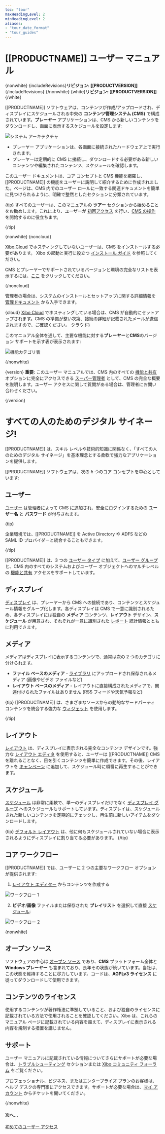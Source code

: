 ```yaml
---
toc: "tour"
maxHeadingLevel: 2
minHeadingLevel: 2
aliases:
- "tour_date_format"
- "tour_guides"
---
```


# [[PRODUCTNAME]] ユーザー マニュアル

{nonwhite}
{includeRevisions}**リビジョン: [[PRODUCTVERSION]]**{/includeRevisions}
{/nonwhite}
{white}**リビジョン: [[PRODUCTVERSION]]**{/white}

[[PRODUCTNAME]] ソフトウェアは、コンテンツが作成/アップロードされ、ディスプレイにスケジュールされる中央の **コンテンツ管理システム (CMS)** で構成されています。**プレーヤー** アプリケーションは、CMS から新しいコンテンツをダウンロードし、画面に表示するスケジュールを設定します:

![システム アーキテクチャ](img/v4_tour_system_architecture.png)

- プレーヤー アプリケーションは、各画面に接続されたハードウェア上で実行されます。
- プレーヤーは定期的に CMS に接続し、ダウンロードする必要がある新しいコンテンツや編集されたコンテンツ、スケジュールを確認します。

このユーザー ドキュメントは、コア コンセプトと CMS 機能を網羅し、[[PRODUCTNAME]] の機能をユーザーに説明して紹介するために作成されました。ページは、CMS 内でのユーザー ロールに一致する関連ドキュメントを簡単に見つけられるように、明確で整然としたセクションに分類されています。

{tip}
すべてのユーザーは、このマニュアルの **ツアー** セクションから始めることをお勧めします。これにより、ユーザーが [初回アクセス](tour_user_access.html) を行い、[CMS の操作](tour_cms_navigation.html) を開始するのに役立ちます。

{/tip}

{nonwhite}
{noncloud}

[Xibo Cloud](/hosting) でホスティングしていないユーザーは、CMS をインストールする必要があります。 Xibo の起動と実行に役立つ [インストール ガイド](/docs/setup/cms-installation-guides.html) を参照してください。

CMS とプレーヤーでサポートされているバージョンと環境の完全なリストを表示するには、[ここ](/docs/setup/supported-versions-and-environments.html) をクリックしてください。

{/noncloud}

管理者の場合は、システムのインストールとセットアップに関する詳細情報を [管理ドキュメント](/docs/setup/) から入手できます。

{cloud}
[Xibo Cloud](/docs/setup/xibo-in-the-cloud.html) でホスティングしている場合は、CMS が自動的にセットアップされます。CMS の準備が整い次第、接続の詳細が記載されたメールが送信されますので、ご確認ください。
クラウド}

このマニュアル全体を通して、主要な機能に対する**プレーヤー**と**CMS**のバージョン サポートを示す表が表示されます:

![機能カテゴリ表](img/v4_tour_feature_category_table.png)

{/nonwhite}

{version}
**重要:** このユーザー マニュアルでは、CMS 内のすべての [機能と共有](users_features_and_sharing.html) オプションに完全にアクセスできる [スーパー管理者](/manual/en/users_administration.html#content-super-admin-user) として、CMS の完全な概要を説明します。ユーザー アクセスに関して質問がある場合は、管理者にお問い合わせください。

{/version}

# すべての人のためのデジタル サイネージ!

[[PRODUCTNAME]] は、スキル レベルや技術的知識に関係なく、「すべての人のためのデジタル サイネージ」を基本理念とする柔軟で強力なアプリケーションを提供します。

[[PRODUCTNAME]] ソフトウェアは、次の 5 つのコア コンセプトを中心としています:

## ユーザー

[ユーザー](users_administration.html) は管理者によって CMS に追加され、安全にログインするための **ユーザー名** と **パスワード** が付与されます。

{tip}

企業環境では、[[PRODUCTNAME]] を Active Directory や ADFS などの SAML ID プロバイダーと統合することもできます。

{/tip}

[[PRODUCTNAME]] は、3 つの [ユーザー タイプ](users_administration.html#content-user-types) に加えて、[ユーザー グループ](users_groups.html) と、CMS 内のすべてのシステムおよびユーザー オブジェクトへのマルチレベルの [機能と共有](users_features_and_sharing.html) アクセスをサポートしています。

## ディスプレイ

[ディスプレイ](displays.html) は、プレーヤーから CMS への接続であり、コンテンツとスケジュール情報をグループ化します。各ディスプレイは CMS で一意に識別されるため、各ディスプレイには独自の **メディア** コンテンツ、**レイアウト** デザイン、**スケジュール** が用意され、それぞれが一意に識別された [レポート](displays_metrics.html) 統計情報とともに利用できます。

## メディア

メディアはディスプレイに表示するコンテンツで、通常は次の 2 つのカテゴリに分けられます。

- **ファイル ベースのメディア** - [ライブラリ](media_library.html) にアップロードされ保存されるメディア (画像やビデオ ファイルなど)
- **レイアウト ベースのメディア** - レイアウトに直接構成されたメディアで、関連付けられたファイルはありません (RSS フィードや天気予報など)

{tip}
[[PRODUCTNAME]] は、さまざまなソースからの動的なサードパーティ コンテンツを統合する強力な [ウィジェット](layouts_editor.html#content-widgets) を使用します。

{/tip}

## レイアウト

[レイアウト](layouts.html) は、ディスプレイに表示される完全なコンテンツ デザインです。強力な [レイアウト エディタ](layouts_editor.html) を使用すると、ユーザーは [[PRODUCTNAME]] CMS を離れることなく、目を引くコンテンツを簡単に作成できます。その後、レイアウトを [キャンペーン](layouts_campaigns.html) に追加して、スケジュール時に順番に再生することができます。

## スケジュール

[スケジュール](scheduling_events.html) は非常に柔軟で、単一のディスプレイだけでなく [ディスプレイ グループ](displays_groups.html) へのスケジュールもサポートしています。ディスプレイは、スケジュールされた新しいコンテンツを定期的にチェックし、再生前に新しいアイテムをダウンロードします。

{tip}
[デフォルト レイアウト](displays.html#content-default-layout) は、他に何もスケジュールされていない場合に表示されるようにディスプレイに割り当てる必要があります。
{/tip}

## コア ワークフロー

[[PRODUCTNAME]] では、ユーザーに 2 つの主要なワークフロー オプションが提供されます:

1. [レイアウト エディター](layouts_editor.html) からコンテンツを作成する

![ワークフロー 1](img/v4_tour_workflow_1.png)

2. **ビデオ**/**画像** ファイルまたは保存された **プレイリスト** を選択して直接 [スケジュール](scheduling_events.html#content-media-scheduling):

![ワークフロー 2](img/v4_tour_workflow_2.png)

{nonwhite}

## オープン ソース

ソフトウェアの中心は [オープン ソース](/open-source) であり、**CMS** プラットフォーム全体と **Windows プレーヤー** も含まれており、長年その状態が続いています。当社は、この状態を維持することに尽力しています。コードは、**AGPLv3 ライセンス** に従ってダウンロードして使用できます。

## コンテンツのライセンス

使用するコンテンツが著作権法に準拠していること、および独自のライセンスに記載されている方法で使用されることを確認してください。Xibo は、これらのマニュアル ページに記載されている内容を超えて、ディスプレイに表示される内容を規制する措置を講じません。

## サポート

ユーザー マニュアルに記載されている情報についてさらにサポートが必要な場合は、[トラブルシューティング](troubleshooting.html) セクションまたは [Xibo コミュニティ フォーラム](https://community.xibo.org.uk/) をご覧ください。

プロフェッショナル、ビジネス、またはエンタープライズ プランのお客様は、ヘルプ デスクの専門家にアクセスできます。サポートが必要な場合は、[マイ アカウント](https://xibosignage.com/my-account/tickets?open=true) からチケットを開いてください。

{/nonwhite}

#### 次へ...

[初めてのユーザー アクセス](tour_user_access.html)

